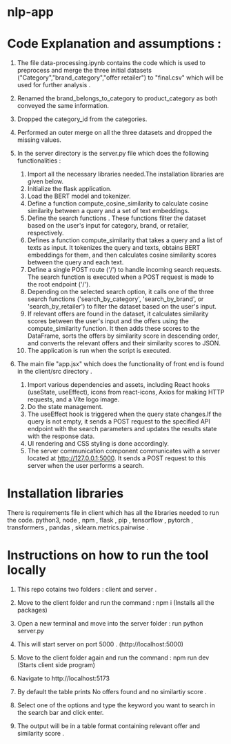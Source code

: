 # nlp-app

# Code Explanation and assumptions :
1. The file data-processing.ipynb contains the code which is used to preprocess and merge the three initial datasets ("Category","brand_category","offer retailer") to "final.csv" which will be used for further analysis .
2. Renamed the brand_belongs_to_category to product_category as both conveyed the same information.
3. Dropped the category_id from the categories.
4. Performed an outer merge on all the three datasets and dropped the missing values. 

5. In the server directory is the server.py file which does the following functionalities :
   1. Import all the necessary libraries needed.The installation libraries are given below.
   2. Initialize the flask application.
   3. Load the BERT model and tokenizer.
   4. Define a function compute_cosine_similarity to calculate cosine similarity between a query and a set of text embeddings.
   5. Define the search functions . These functions filter the dataset based on the user's input for category, brand, or retailer, respectively.
   6. Defines a function compute_similarity that takes a query and a list of texts as input. It tokenizes the query and texts, obtains BERT embeddings for them, and then 
      calculates cosine similarity scores between the query and each text.
   7. Define a single POST route ('/') to handle incoming search requests. The search function is executed when a POST request is made to the root endpoint ('/').
   8. Depending on the selected search option, it calls one of the three search functions ('search_by_category', 'search_by_brand', or 'search_by_retailer') to filter the 
      dataset based on the user's input.
   9. If relevant offers are found in the dataset, it calculates similarity scores between the user's input and the offers using the compute_similarity function. It then 
      adds these scores to the DataFrame, sorts the offers by similarity score in descending order, and converts the relevant offers and their similarity scores to JSON.
   10. The application is run when the script is executed.

6. The main file "app.jsx" which does the functionality of front end is found in the client/src directory .
    1. Import various dependencies and assets, including React hooks (useState, useEffect), icons from react-icons, Axios for making HTTP requests, and a Vite logo image.
    2. Do the state management.
    3. The useEffect hook is triggered when the query state changes.If the query is not empty, it sends a POST request to the specified API endpoint with the search 
       parameters and updates the results state with the response data.
    4. UI rendering and CSS styling is done accordingly.
    5. The server communication component communicates with a server located at http://127.0.0.1:5000. It sends a POST request to this server when the user performs a 
       search.

# Installation libraries
There is requirements file in client which has all the libraries needed to run the code.
python3, node , npm , flask , pip , tensorflow , pytorch , transformers , pandas , sklearn.metrics.pairwise .

# Instructions on how to run the tool locally
1. This repo cotains two folders : client and server .
2. Move to the client folder and run the command : npm i (Installs all the packages)
3. Open a new terminal and move into the server folder : run python server.py
4. This will start server on port 5000 . (http://localhost:5000)

5. Move to the client folder again and run the command : npm run dev (Starts client side program)
6. Navigate to http://localhost:5173
7. By default the table prints No offers found and no similartiy score . 
8. Select one of the options and type the keyword you want to search in the search bar and click enter.
9. The output will be in a table format containing relevant offer and similarity score .
